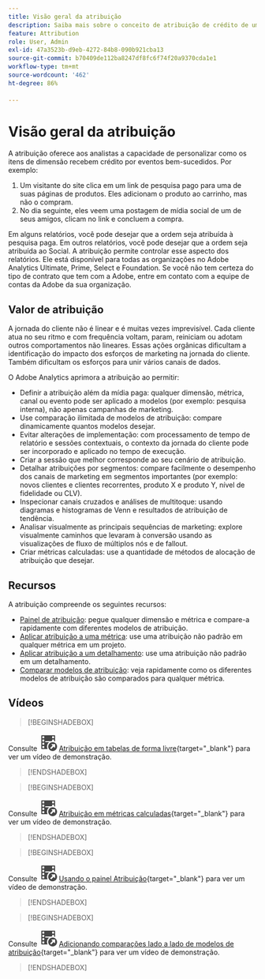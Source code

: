 ```yaml
---
title: Visão geral da atribuição
description: Saiba mais sobre o conceito de atribuição de crédito de um evento bem-sucedido a vários itens de dimensão.
feature: Attribution
role: User, Admin
exl-id: 47a3523b-d9eb-4272-84b8-090b921cba13
source-git-commit: b70409de112ba8247df8fc6f74f20a9370cda1e1
workflow-type: tm+mt
source-wordcount: '462'
ht-degree: 86%

---
```


# Visão geral da atribuição

A atribuição oferece aos analistas a capacidade de personalizar como os itens de dimensão recebem crédito por eventos bem-sucedidos. Por exemplo:

1. Um visitante do site clica em um link de pesquisa pago para uma de suas páginas de produtos. Eles adicionam o produto ao carrinho, mas não o compram.
2. No dia seguinte, eles veem uma postagem de mídia social de um de seus amigos, clicam no link e concluem a compra.

Em alguns relatórios, você pode desejar que a ordem seja atribuída à pesquisa paga. Em outros relatórios, você pode desejar que a ordem seja atribuída ao Social. A atribuição permite controlar esse aspecto dos relatórios. Ele está disponível para todas as organizações no Adobe Analytics Ultimate, Prime, Select e Foundation. Se você não tem certeza do tipo de contrato que tem com a Adobe, entre em contato com a equipe de contas da Adobe da sua organização.

## Valor de atribuição

A jornada do cliente não é linear e é muitas vezes imprevisível. Cada cliente atua no seu ritmo e com frequência voltam, param, reiniciam ou adotam outros comportamentos não lineares. Essas ações orgânicas dificultam a identificação do impacto dos esforços de marketing na jornada do cliente. Também dificultam os esforços para unir vários canais de dados.

<!--
![Attribution problem](assets/attribution_iq_problem.png)
-->

O Adobe Analytics aprimora a atribuição ao permitir:

* Definir a atribuição além da mídia paga: qualquer dimensão, métrica, canal ou evento pode ser aplicado a modelos (por exemplo: pesquisa interna), não apenas campanhas de marketing.
* Use comparação ilimitada de modelos de atribuição: compare dinamicamente quantos modelos desejar.
* Evitar alterações de implementação: com processamento de tempo de relatório e sessões contextuais, o contexto da jornada do cliente pode ser incorporado e aplicado no tempo de execução.
* Criar a sessão que melhor corresponde ao seu cenário de atribuição.
* Detalhar atribuições por segmentos: compare facilmente o desempenho dos canais de marketing em segmentos importantes (por exemplo: novos clientes e clientes recorrentes, produto X e produto Y, nível de fidelidade ou CLV).
* Inspecionar canais cruzados e análises de multitoque: usando diagramas e histogramas de Venn e resultados de atribuição de tendência.
* Analisar visualmente as principais sequências de marketing: explore visualmente caminhos que levaram à conversão usando as visualizações de fluxo de múltiplos nós e de fallout.
* Criar métricas calculadas: use a quantidade de métodos de alocação de atribuição que desejar.

## Recursos

A atribuição compreende os seguintes recursos:

* [Painel de atribuição](/help/analysis-workspace/c-panels/attribution.md): pegue qualquer dimensão e métrica e compare-a rapidamente com diferentes modelos de atribuição.
* [Aplicar atribuição a uma métrica](/help/analysis-workspace/visualizations/freeform-table/column-row-settings/column-settings.md): use uma atribuição não padrão em qualquer métrica em um projeto.
* [Aplicar atribuição a um detalhamento](/help/components/dimensions/t-breakdown-fa.md#apply-attribution-models-to-breakdowns): use uma atribuição não padrão em um detalhamento.
* [Comparar modelos de atribuição](/help/components/apply-create-metrics.md#compare-metrics-with-different-attribution-models): veja rapidamente como os diferentes modelos de atribuição são comparados para qualquer métrica.

## Vídeos


>[!BEGINSHADEBOX]

Consulte ![VideoCheckedOut](/help/assets/icons/VideoCheckedOut.svg) [Atribuição em tabelas de forma livre](https://video.tv.adobe.com/v/23136?quality=12&learn=on){target="_blank"} para ver um vídeo de demonstração.

>[!ENDSHADEBOX]


>[!BEGINSHADEBOX]

Consulte ![VideoCheckedOut](/help/assets/icons/VideoCheckedOut.svg) [Atribuição em métricas calculadas](https://video.tv.adobe.com/v/23140?quality=12&learn=on){target="_blank"} para ver um vídeo de demonstração.

>[!ENDSHADEBOX]


>[!BEGINSHADEBOX]

Consulte ![VideoCheckedOut](/help/assets/icons/VideoCheckedOut.svg) [Usando o painel Atribuição](https://video.tv.adobe.com/v/23139?quality=12&learn=on){target="_blank"} para ver um vídeo de demonstração.

>[!ENDSHADEBOX]


>[!BEGINSHADEBOX]

Consulte ![VideoCheckedOut](/help/assets/icons/VideoCheckedOut.svg) [Adicionando comparações lado a lado de modelos de atribuição](https://video.tv.adobe.com/v/23651?quality=12&learn=on){target="_blank"} para ver um vídeo de demonstração.

>[!ENDSHADEBOX]

